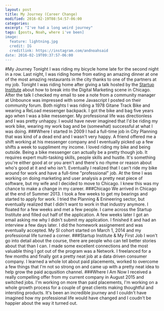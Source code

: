 ```yaml
---
layout: post
title: My Journey (Career Change)
modified: 2016-02-19T08:54:57-06:00
categories: 
excerpt: "I've had a long weird journey"
tags: [posts, Noah, where i've been]
image:
  feature: lightning.jpg
  credit: IG
  creditlink: https://instagram.com/andnoahsaid
date: 2016-02-19T09:37:57-06:00
---
```

#My Journey
Tonight I was riding my bicycle home late for the second night in a row. Last night, I was riding home from eating an amazing dinner at one of the most amazing restaurants in the city thanks to one of the partners at my job. Tonight I was riding home after giving a talk hosted by the [Startup Institute](https://www.startupinstitute.com) about how to break into the Digital Marketing scene in Chicago. After the talk I checked my email to see a note from a community manager at Unbounce was impressed with some Javascript I posted on their community forum. Both nights I was riding a 1978 Gitane Track Bike and wearing a ReLoad messenger backpack. I got the bike and bag five years ago when I was a bike messenger. My professional life was directionless and I was pretty unhappy. I would have never imagined that I'd be riding my work bike, wearing my work bag and be (somewhat) successful at what I was doing.
###Where I started
In 2009 I had a full-time job in City Planning that was kind of a dead end and I wasn't very happy. A friend offered me a shift working at his messenger company and I eventually picked up a few shifts a week to suppliment my income. I loved riding my bike and being outside. Being a bike messenger can actually be a pretty though job. It requires expert multi-tasking skills, people skills and hustle. It's something you're either good at or you aren't and there's no rhyme or reason about who's good at it and who isn't. 
Eventually I realized that I can't ride my bike around for work and have a full-time "professional" job. At the time I was working on doing marketing and user analysis a pretty neat piece of software, but my wife and I decided to move to Chicago. I knew this was my chance to make a change in my career.
###Chicago
We arrived in Chicago at the end of Summer 2013. I took a few weeks to get my bearings and started to apply for work. I tried the Planning & Enineering sector, but eventually realized that I didn't want to work in that industry anymore. I floated for a few weeks and met a few people. I came across the Startup Institute and filled out half of the application. A few weeks later I got an email asking me why I didn't submit my application. I finished it and had an interview a few days later. I did the homework assignement and was eventually accepted. 
My SI cohort started on March 1, 2014 and my professional life turned a corner.
###Startup Institute & My First Job
I won't go into detail about the course, there are people who can tell better stories about that than I can. I made some excellent connections and the most valuable thing I got out of the program was a Network. I freelanced for a few months and finally got a pretty neat job at a data driven consumer company. I learned a whole lot about paid placements, worked to overcome a few things that I'm not so strong on and came up with a pretty neat idea to help grow the paid acqusition channel. 
###Where I Am Now
I received a really compelling offer from my current company in August 2015 and switched jobs. I'm working on more than paid placements, I'm working on a whole growth process for a couple of great clients making thoughtful and intersting products. It's been an incredible journey and I couldn't have imagined how my professional life would have changed and I coudn't be happier about the way it turned out.
